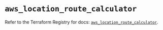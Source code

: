 # `aws_location_route_calculator`

Refer to the Terraform Registry for docs: [`aws_location_route_calculator`](https://registry.terraform.io/providers/hashicorp/aws/4.54.0/docs/resources/location_route_calculator).
